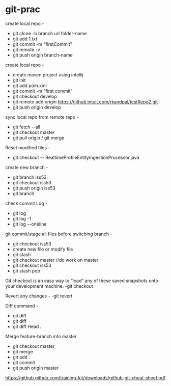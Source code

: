 # git-prac
create local repo -
- git clone -b branch url folder-name
- git add 1.txt
- git commit -m "firstCommit"
- git remote -v
- git push origin branch-name
 
create local repo -
- create maven project using intellij
- git init
- git add pom.xml
- git commit -m "first commit"
- git checkout develop
- git remote add origin https://github.intuit.com/rkandpal/testRepo2.git
- git push origin develop
  
sync local repo from remote repo -
- git fetch --all
- git checkout master
- git pull origin / git merge
  
Reset modified files -
- git checkout -- RealtimeProfileEntityIngestionProcessor.java

create new branch -
- git branch iss53
- git checkout iss53
- git push origin iss53    <this is generic command to push changes to a branch>
- git branch
  
check commit Log -
- git log
- git log -1
- git log --oneline
  
git commit/stage all files before switching branch -
- git checkout iss53
- create new file or modify file
- git stash
- git checkout master
//do work on master
- git checkout iss53
- git stash pop <this will show all the files> 
 
Git checkout is an easy way to “load” any of these saved snapshots onto your development machine.
-git checkout <commit-id>
  
Revert any changes -
-git revert <commit-id>
 
Diff command -
- git diff <commit-id> <commit-id>
- git diff <commit-id> <commit-id> <file-name>
- git diff Head .
 
Merge feature-branch into master
- git checkout master
- git merge <feature-branch>
- git add .
- git commit
- git push origin master

https://github.github.com/training-kit/downloads/github-git-cheat-sheet.pdf
